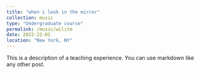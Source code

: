 ```yaml
---
title: "when i look in the mirror"
collection: music
type: "Undergraduate course"
permalink: /music/wilitm
date: 2022-22-02
location: "New York, NY"
---
```


This is a description of a teaching experience. You can use markdown like any other post.

<!-- # Heading 1

# Heading 2

# Heading 3 -->
